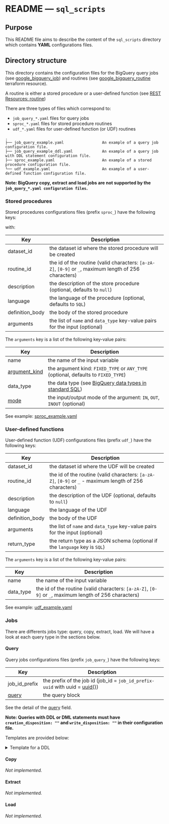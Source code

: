 
# README — `sql_scripts`

## Purpose

This README file aims to describe the content of the `sql_scripts` directory which contains **YAML** configurations files.

## Directory structure

This directory contains the configuration files for the BigQuery query jobs
(see [google_bigquery_job](https://registry.terraform.io/providers/hashicorp/google/latest/docs/resources/bigquery_job#example-usage---bigquery-job-query)) and routines
(see [google_bigquery_routine](https://registry.terraform.io/providers/hashicorp/google/latest/docs/resources/bigquery_routine) terraform resource).

A routine is either a stored procedure or a user-defined function (see [REST Resources: routine](https://cloud.google.com/bigquery/docs/reference/rest/v2/routines))

There are three types of files which correspond to:
- `job_query_*.yaml` files for query jobs
- `sproc_*.yaml` files for stored procedure routines
- `udf_*.yaml` files for user-defined function (or UDF) routines

```
.
├── job_query_example.yaml                 An example of a query job configuration file.
├── job_query_example_ddl.yaml             An example of a query job with DDL statement configuration file.
├── sproc_example.yaml                     An example of a stored procedure configuration file.
└── udf_example.yaml                       An example of a user-defined function configuration file.
```


**Note: BigQuery copy, extract and load jobs are not supported by the `job_query_*.yaml configuration files`.**

### Stored procedures

Stored procedures configurations files (prefix `sproc_`) have the following keys:

with:

| Key                            | Description                                                                                            |
|--------------------------------|--------------------------------------------------------------------------------------------------------|
| dataset_id                     | the dataset id where the stored procedure will be created                                              |
| routine_id                     | the id of the routine (valid characters: `[a-zA-Z]`, `[0-9]` or `_`, maximum length of 256 characters) |
| description                    | the description of the store procedure  (optional, defaults to `null`)                                  |
| language                       | the language of the procedure (optional, defaults to `SQL`)                                            |
| definition_body                | the body of the stored procedure                                                                       |
| arguments                      | the list of `name` and `data_type` key-value pairs for the input (optional)                            |

The `arguments` key is a list of the following key-value pairs:

| Key                            | Description                                                                                             |
|--------------------------------|---------------------------------------------------------------------------------------------------------|
| name                           | the name of the input variable                                                                          |
| [argument_kind](https://cloud.google.com/bigquery/docs/reference/rest/v2/routines#argumentkind)                  | the argument kind: `FIXED_TYPE` or `ANY_TYPE` (optional, defaults to `FIXED_TYPE`)                      |
| data_type                      | the data type (see [BigQuery data types in standard SQL](https://cloud.google.com/bigquery/docs/reference/standard-sql/data-types))  |
| [mode](https://cloud.google.com/bigquery/docs/reference/rest/v2/routines#mode)                           | the input/output mode of the argument: `IN`, `OUT`, `INOUT` (optional)                                   |

See example: [sproc_example.yaml](sproc_example.yaml)

### User-defined functions

User-defined function (UDF) configurations files (prefix `udf_`) have the following keys:

| Key                            | Description                                                                                             |
|--------------------------------|---------------------------------------------------------------------------------------------------------|
| dataset_id                     | the dataset id where the UDF will be created                                                            |
| routine_id                     | the id of the routine (valid characters: `[a-zA-Z]`, `[0-9]` or `_` - maximum length of 256 characters) |
| description                    | the description of the UDF (optional, defaults to `null`)                                               |
| language                       | the language of the UDF                                                                                 |
| definition_body                | the body of the UDF                                                                                     |
| arguments                      | the list of `name` and `data_type` key-value pairs for the input (optional)                             |
| return_type                    | the return type as a JSON schema (optional if the `language` key is `SQL`)                              |

The `arguments` key is a list of the following key-value pairs:

| Key                            | Description                                                                                             |
|--------------------------------|---------------------------------------------------------------------------------------------------------|
| name                           | the name of the input variable                                                                          |
| data_type                      | the id of the routine (valid characters: `[a-zA-Z]`, `[0-9]` or `_`, maximum length of 256 characters)  |


See example: [udf_example.yaml](udf_example.yaml)

### Jobs

There are differents jobs type: query, copy, extract, load. We will have a look at each query type in the sections below.

#### Query

Query jobs configurations files (prefix `job_query_`) have the following keys:

| Key                            | Description                                                                                            |
|--------------------------------|--------------------------------------------------------------------------------------------------------|
| job_id_prefix                  | the prefix of the job id (job_id = `job_id_prefix-uuid` with uuid = [uuid()](https://www.terraform.io/docs/language/functions/uuid.html))                       |
| [query](https://registry.terraform.io/providers/hashicorp/google/latest/docs/resources/bigquery_job#query)                          | the query block                                                                                        |



See the detail of the [query](https://registry.terraform.io/providers/hashicorp/google/latest/docs/resources/bigquery_job#query) field.

**Note: Queries with DDL or DML statements must have `creation_disposition: ""` and `write_disposition: ""` in their configuration file.**

Templates are provided below:

<details>
  <summary>Template for a DDL</summary>

```yaml
job_id_prefix: job_id_prefix
labels:
  - key: "key_1"
    value: "value_1"
  - key: "key_2"
    value: "value_2"
  - key: "key_n"
    value: "value_n"
query:
  query: |-
    CREATE TABLE IF NOT EXISTS FROM `dataset.table`
    WHERE id=42;
  create_disposition: ""
  write_disposition: ""
  destination_table:
    project_id: project_id
    dataset_id: dataset_id
    table_id: dst_table_id
  default_dataset:
    project_id: project_id
    dataset_id: default_dataset_id
  user_defined_function_resources:
    resource_uri: gcs_uri_path
    inline_code: |-
      inline code can be provided instead
      of specifying the resource_uri to
      the file containing the code
    priority: INTERACTIVE | BATCH
    use_query_cache: true | false
    use_legacy_sql: true | false
    allow_large_results: true | false
    flatten_results: true | false
    parameter_mode: POSITIONAL | NAMED
    maximum_billing_tier: maximum_billing_tier
    maximum_bytes_billed: maximum_bytes_billed
    schema_update_options:
      - ALLOW_FIELD_ADDITION
      - ALLOW_FIELD_RELAXATION
```
</details>

#### Copy
_Not implemented._

#### Extract
_Not implemented._

#### Load
_Not implemented._